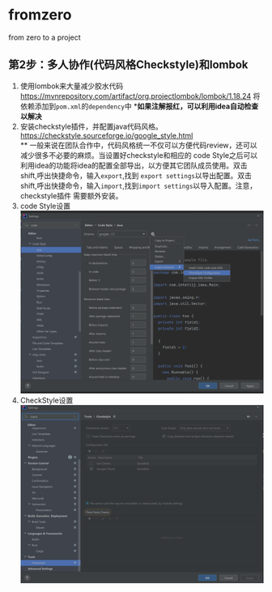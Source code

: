 # fromzero

from zero to a project

## 第2步：多人协作(代码风格Checkstyle)和lombok

1. 使用lombok来大量减少胶水代码  
https://mvnrepository.com/artifact/org.projectlombok/lombok/1.18.24
将依赖添加到`pom.xml`的`dependency`中
***如果注解报红，可以利用idea自动检查以解决**
2. 安装checkstyle插件，并配置java代码风格。  
https://checkstyle.sourceforge.io/google_style.html  
   ** 一般来说在团队合作中，代码风格统一不仅可以方便代码review，还可以减少很多不必要的麻烦。当设置好checkstyle和相应的
code Style之后可以利用idea的功能将idea的配置全部导出，以方便其它团队成员使用。双击shift,呼出快捷命令，输入`export`,找到
`export settings`以导出配置。双击shift,呼出快捷命令，输入`import`,找到`import settings`以导入配置。注意，checkstyle插件
需要额外安装。 
3. code Style设置  
![pic6](/static/pic6.png)
4. CheckStyle设置  
![pic7](/static/pic7.png)
